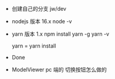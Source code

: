 - 创建自己的分支
    jw/dev

- nodejs 版本 16.x
    node -v
    

- yarn 版本 1.x
    npm install yarn -g
    yarn -v

    yarn = yarn install

- Done

- ModelViewer pc 端的 切换按钮怎么做的